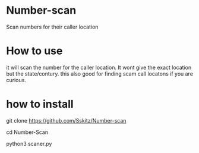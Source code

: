 # Number-scan
Scan numbers for their caller location

# How to use
it will scan the number for the caller location. It wont give the exact location but the state/contury. this also good for finding scam call locatons if you are curious.

# how to install 

git clone https://github.com/Sskitz/Number-scan

cd Number-Scan

python3 scaner.py
